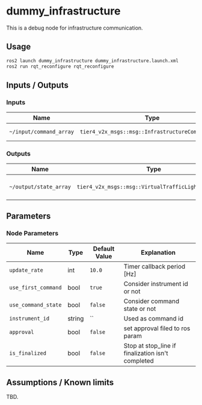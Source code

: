 # dummy_infrastructure

This is a debug node for infrastructure communication.

## Usage

```sh
ros2 launch dummy_infrastructure dummy_infrastructure.launch.xml
ros2 run rqt_reconfigure rqt_reconfigure
```

## Inputs / Outputs

### Inputs

| Name                    | Type                                              | Description            |
| ----------------------- | ------------------------------------------------- | ---------------------- |
| `~/input/command_array` | `tier4_v2x_msgs::msg::InfrastructureCommandArray` | Infrastructure command |

### Outputs

| Name                   | Type                                                 | Description                 |
| ---------------------- | ---------------------------------------------------- | --------------------------- |
| `~/output/state_array` | `tier4_v2x_msgs::msg::VirtualTrafficLightStateArray` | Virtual traffic light array |

## Parameters

### Node Parameters

| Name                | Type   | Default Value | Explanation                                       |
| ------------------- | ------ | ------------- | ------------------------------------------------- |
| `update_rate`       | int    | `10.0`        | Timer callback period [Hz]                        |
| `use_first_command` | bool   | `true`        | Consider instrument id or not                     |
| `use_command_state` | bool   | `false`       | Consider command state or not                     |
| `instrument_id`     | string | ``            | Used as command id                                |
| `approval`          | bool   | `false`       | set approval filed to ros param                   |
| `is_finalized`      | bool   | `false`       | Stop at stop_line if finalization isn't completed |

## Assumptions / Known limits

TBD.
